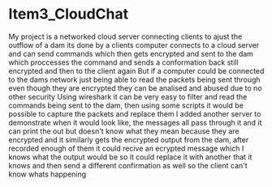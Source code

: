 # Item3_CloudChat

My project is a networked cloud server connecting clients to ajust the outflow of a dam
its done by a clients computer connects to a cloud server and can send commands which then gets encrypted and sent to the dam which proccesses the command and sends a conformation back still encrypted and then to the client again
But if a computer could be connected to the dams network just being able to read the packets being sent through even though they are encrypted they can be analised and abused due to no other security
Using wireshark it can be very easy to filter and read the commands being sent to the dam, then using some scripts it would be possible to capture the packets and replace them
I added another server to demonstrate when it would look like, the messages all pass through it and it can print the out but doesn't know what they mean because they are encrypted and it similarly gets the encrypted output from the dam, after recorded enough of them it could recive an ecrypted message which I knows what the output would be so it could replace it with another that it knows and then send a different confirmation as well so the client can't know whats happening  

